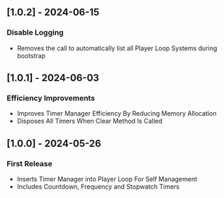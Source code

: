 ## [1.0.2] - 2024-06-15
### Disable Logging
- Removes the call to automatically list all Player Loop Systems during bootstrap

## [1.0.1] - 2024-06-03
### Efficiency Improvements
- Improves Timer Manager Efficiency By Reducing Memory Allocation
- Disposes All Timers When Clear Method Is Called

## [1.0.0] - 2024-05-26
### First Release
- Inserts Timer Manager into Player Loop For Self Management
- Includes Countdown, Frequency and Stopwatch Timers
